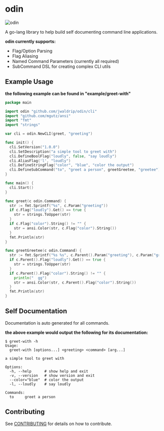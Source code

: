 # odin

![odin](https://github.com/jwaldrip/odin/blob/master/odin.png)

A go-lang library to help build self documenting command line applications.

**odin currently supports:**

* Flag/Option Parsing
* Flag Aliasing
* Named Command Parameters (currently all required)
* SubCommand DSL for creating complex CLI utils

## Example Usage

**the following example can be found in "example/greet-with"**

```go
package main

import odin "github.com/jwaldrip/odin/cli"
import "github.com/mgutz/ansi"
import "fmt"
import "strings"

var cli = odin.NewCLI(greet, "greeting")

func init() {
  cli.SetVersion("1.0.0")
  cli.SetDescription("a simple tool to greet with")
  cli.DefineBoolFlag("loudly", false, "say loudly")
  cli.AliasFlag('l', "loudly")
  cli.DefineStringFlag("color", "blue", "color the output")
  cli.DefineSubCommand("to", "greet a person", greetGreetee, "greetee")
}

func main() {
  cli.Start()
}

func greet(c odin.Command) {
  str := fmt.Sprintf("%s", c.Param("greeting"))
  if c.Flag("loudly").Get() == true {
    str = strings.ToUpper(str)
  }
  if c.Flag("color").String() != "" {
    str = ansi.Color(str, c.Flag("color").String())
  }
  fmt.Println(str)
}

func greetGreetee(c odin.Command) {
  str := fmt.Sprintf("%s %s", c.Parent().Param("greeting"), c.Param("greetee"))
  if c.Parent().Flag("loudly").Get() == true {
    str = strings.ToUpper(str)
  }
  if c.Parent().Flag("color").String() != "" {
    println("  gg")
    str = ansi.Color(str, c.Parent().Flag("color").String())
  }
  fmt.Println(str)
}
```

## Self Documentation

Documentation is auto generated for all commands.

**the above example would output the following for its documentation:**

```
$ greet-with -h
Usage:
  greet-with [options...] <greeting> <command> [arg...]

a simple tool to greet with

Options:
  -h, --help      # show help and exit
  -v, --version   # show version and exit
  --color="blue"  # color the output
  -l, --loudly    # say loudly

Commands:
  to     greet a person
```

## Contributing

See [CONTRIBUTING](https://github.com/jwaldrip/odin/blob/master/CONTRIBUTING.md) for details on how to contribute.
